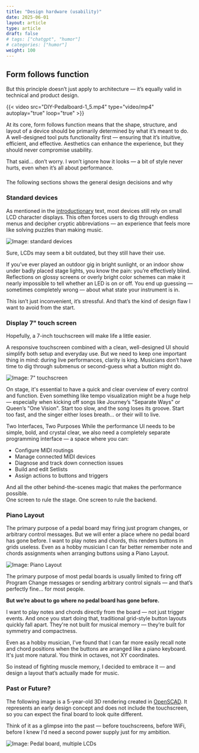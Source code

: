 ```yaml
---
title: "Design hardware (usability)"
date: 2025-06-01
layout: article
type: article
draft: false
# tags: ["chatgpt", "humor"]
# categories: ["humor"]
weight: 100
---
```

## Form follows function

But this principle doesn’t just apply to architecture — it’s equally valid in technical and product design.

{{< video src="DIY-Pedalboard-1_5.mp4" type="video/mp4" autoplay="true" loop="true" >}}

At its core, form follows function means that the shape, structure, and layout of a device should be primarily
determined by what it’s meant to do. A well-designed tool puts functionality first — ensuring that it’s intuitive,
efficient, and effective. Aesthetics can enhance the experience, but they should never compromise usability.

That said… don’t worry.
I won’t ignore how it looks — a bit of style never hurts, even when it’s all about performance.

### 

The following sections shows the general design decisions and why

### Standard devices

As mentioned in the [introductionary](/overview) text, most devices still rely on small LCD character displays.
This often forces users to dig through endless menus and decipher cryptic abbreviations — an experience that feels more
like solving puzzles than making music.

![Image: standard devices](Folie2.jpeg)

Sure, LCDs may seem a bit outdated, but they still have their use.

If you’ve ever played an outdoor gig in bright sunlight, or an indoor show under badly placed stage lights,
you know the pain: you’re effectively blind.  Reflections on glossy screens or overly bright color schemes can make 
it nearly impossible to tell whether an LED is on or off. 
You end up guessing — sometimes completely wrong — about what state your instrument is in.

This isn’t just inconvenient, it’s stressful. And that’s the kind of design flaw I want to avoid from the start.

### Display 7" touch screen

Hopefully, a 7-inch touchscreen will make life a little easier.

A responsive touchscreen combined with a clean, well-designed UI should simplify both setup and everyday use.
But we need to keep one important thing in mind: during live performances, clarity is king.
Musicians don’t have time to dig through submenus or second-guess what a button might do.

![Image: 7" touchscreen](Folie3.jpeg)

On stage, it's essential to have a quick and clear overview of every control and function.
Even something like tempo visualization might be a huge help — especially when kicking off songs like
Journey’s "Separate Ways" or Queen’s "One Vision". Start too slow, and the song loses its groove.
Start too fast, and the singer either loses breath… or their will to live.

Two Interfaces, Two Purposes
While the performance UI needs to be simple, bold, and crystal clear, we also need a completely separate
programming interface — a space where you can:

- Configure MIDI routings
- Manage connected MIDI devices
- Diagnose and track down connection issues
- Build and edit Setlists
- Assign actions to buttons and triggers

And all the other behind-the-scenes magic that makes the performance possible.<br> 
One screen to rule the stage. One screen to rule the backend.

### Piano Layout

The primary purpose of a pedal board may firing just program changes, or arbitrary control messages. But we will enter 
a place where no pedal board has gone before. I want to play notes and chords, this renders buttons in grids useless. 
Even as a hobby musician I can far better remember note and chords assignments when arranging buttons using a Piano Layout.

![Image: Piano Layout](Folie4.jpeg)

The primary purpose of most pedal boards is usually limited to firing off Program Change messages or
sending arbitrary control signals — and that’s perfectly fine... for most people.

<b>But we’re about to go where no pedal board has gone before.</b>

I want to play notes and chords directly from the board — not just trigger events.
And once you start doing that, traditional grid-style button layouts quickly fall apart.
They're not built for musical memory — they’re built for symmetry and compactness.

Even as a hobby musician, I’ve found that I can far more easily recall note and chord positions
when the buttons are arranged like a piano keyboard. It's just more natural.
You think in octaves, not XY coordinates.

So instead of fighting muscle memory, I decided to embrace it — and design a layout that’s actually made for music.

### Past or Future? 

The following image is a 5-year-old 3D rendering created in [OpenSCAD](https://openscad.org/).
It represents an early design concept and does not include the touchscreen, so you can expect the final board to look 
quite different.

Think of it as a glimpse into the past — before touchscreens, before WiFi,
before I knew I'd need a second power supply just for my ambition.

![Image: Pedal board, multiple LCDs](Folie5.jpeg)
